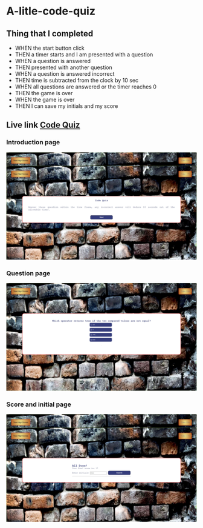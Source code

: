 # A-litle-code-quiz

## Thing that I completed

- WHEN the start button click
- THEN a timer starts and I am presented with a question
- WHEN a question is answered
- THEN presented with another question
- WHEN a question is answered incorrect
- THEN time is subtracted from the clock by 10 sec
- WHEN all questions are answered or the timer reaches 0
- THEN the game is over
- WHEN the game is over
- THEN I can save my initials and my score

## Live link [Code Quiz](https://nguyendoan85.github.io/A-litle-code-quiz/)

### Introduction page
![Introduction page](assets/image/Introduction%20page.jpg) 

### Question page 
![Question page](assets/image/Question%20page.jpg)

### Score and initial page
![Score and initial page](assets/image/Score%20and%20initial%20page.jpg)